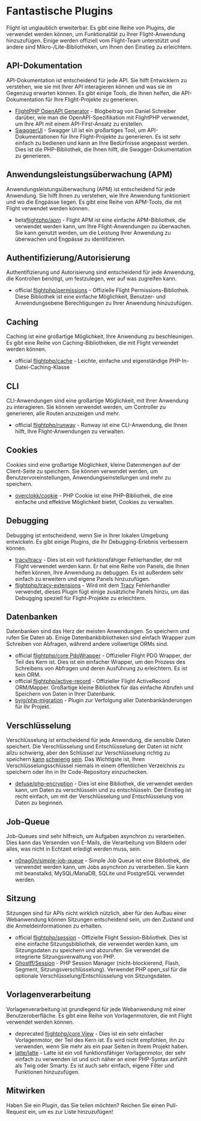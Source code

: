 # Fantastische Plugins

Flight ist unglaublich erweiterbar. Es gibt eine Reihe von Plugins, die verwendet werden können, um Funktionalität zu Ihrer Flight-Anwendung hinzuzufügen. Einige werden offiziell vom Flight-Team unterstützt und andere sind Mikro-/Lite-Bibliotheken, um Ihnen den Einstieg zu erleichtern.

## API-Dokumentation

API-Dokumentation ist entscheidend für jede API. Sie hilft Entwicklern zu verstehen, wie sie mit Ihrer API interagieren können und was sie im Gegenzug erwarten können. Es gibt einige Tools, die Ihnen helfen, die API-Dokumentation für Ihre Flight-Projekte zu generieren.

- [FlightPHP OpenAPI Generator](https://dev.to/danielsc/define-generate-and-implement-an-api-first-approach-with-openapi-generator-and-flightphp-1fb3) - Blogbeitrag von Daniel Schreiber darüber, wie man die OpenAPI-Spezifikation mit FlightPHP verwendet, um Ihre API mit einem API-First-Ansatz zu erstellen.
- [SwaggerUI](https://github.com/zircote/swagger-php) - Swagger UI ist ein großartiges Tool, um API-Dokumentationen für Ihre Flight-Projekte zu generieren. Es ist sehr einfach zu bedienen und kann an Ihre Bedürfnisse angepasst werden. Dies ist die PHP-Bibliothek, die Ihnen hilft, die Swagger-Dokumentation zu generieren.

## Anwendungsleistungsüberwachung (APM)

Anwendungsleistungsüberwachung (APM) ist entscheidend für jede Anwendung. Sie hilft Ihnen zu verstehen, wie Ihre Anwendung funktioniert und wo die Engpässe liegen. Es gibt eine Reihe von APM-Tools, die mit Flight verwendet werden können.
- <span class="badge bg-info">beta</span>[flightphp/apm](/awesome-plugins/apm) - Flight APM ist eine einfache APM-Bibliothek, die verwendet werden kann, um Ihre Flight-Anwendungen zu überwachen. Sie kann genutzt werden, um die Leistung Ihrer Anwendung zu überwachen und Engpässe zu identifizieren.

## Authentifizierung/Autorisierung

Authentifizierung und Autorisierung sind entscheidend für jede Anwendung, die Kontrollen benötigt, um festzulegen, wer auf was zugreifen kann. 

- <span class="badge bg-primary">official</span> [flightphp/permissions](/awesome-plugins/permissions) - Offizielle Flight Permissions-Bibliothek. Diese Bibliothek ist eine einfache Möglichkeit, Benutzer- und Anwendungsebene Berechtigungen zu Ihrer Anwendung hinzuzufügen.

## Caching

Caching ist eine großartige Möglichkeit, Ihre Anwendung zu beschleunigen. Es gibt eine Reihe von Caching-Bibliotheken, die mit Flight verwendet werden können.

- <span class="badge bg-primary">official</span> [flightphp/cache](/awesome-plugins/php-file-cache) - Leichte, einfache und eigenständige PHP-In-Datei-Caching-Klasse

## CLI

CLI-Anwendungen sind eine großartige Möglichkeit, mit Ihrer Anwendung zu interagieren. Sie können verwendet werden, um Controller zu generieren, alle Routen anzuzeigen und mehr.

- <span class="badge bg-primary">official</span> [flightphp/runway](/awesome-plugins/runway) - Runway ist eine CLI-Anwendung, die Ihnen hilft, Ihre Flight-Anwendungen zu verwalten.

## Cookies

Cookies sind eine großartige Möglichkeit, kleine Datenmengen auf der Client-Seite zu speichern. Sie können verwendet werden, um Benutzervoreinstellungen, Anwendungseinstellungen und mehr zu speichern.

- [overclokk/cookie](/awesome-plugins/php-cookie) - PHP Cookie ist eine PHP-Bibliothek, die eine einfache und effektive Möglichkeit bietet, Cookies zu verwalten.

## Debugging

Debugging ist entscheidend, wenn Sie in Ihrer lokalen Umgebung entwickeln. Es gibt einige Plugins, die Ihr Debugging-Erlebnis verbessern können.

- [tracy/tracy](/awesome-plugins/tracy) - Dies ist ein voll funktionsfähiger Fehlerhandler, der mit Flight verwendet werden kann. Er hat eine Reihe von Panels, die Ihnen helfen können, Ihre Anwendung zu debuggen. Es ist außerdem sehr einfach zu erweitern und eigene Panels hinzuzufügen.
- [flightphp/tracy-extensions](/awesome-plugins/tracy-extensions) - Wird mit dem [Tracy](/awesome-plugins/tracy) Fehlerhandler verwendet, dieses Plugin fügt einige zusätzliche Panels hinzu, um das Debugging speziell für Flight-Projekte zu erleichtern.

## Datenbanken

Datenbanken sind das Herz der meisten Anwendungen. So speichern und rufen Sie Daten ab. Einige Datenbankbibliotheken sind einfach Wrapper zum Schreiben von Abfragen, während andere vollwertige ORMs sind.

- <span class="badge bg-primary">official</span> [flightphp/core PdoWrapper](/awesome-plugins/pdo-wrapper) - Offizieller Flight PDO Wrapper, der Teil des Kern ist. Dies ist ein einfacher Wrapper, um den Prozess des Schreibens von Abfragen und deren Ausführung zu erleichtern. Es ist kein ORM.
- <span class="badge bg-primary">official</span> [flightphp/active-record](/awesome-plugins/active-record) - Offizieller Flight ActiveRecord ORM/Mapper. Großartige kleine Bibliothek für das einfache Abrufen und Speichern von Daten in Ihrer Datenbank.
- [byjg/php-migration](/awesome-plugins/migrations) - Plugin zur Verfolgung aller Datenbankänderungen für Ihr Projekt.

## Verschlüsselung

Verschlüsselung ist entscheidend für jede Anwendung, die sensible Daten speichert. Die Verschlüsselung und Entschlüsselung der Daten ist nicht allzu schwierig, aber den Schlüssel zur Verschlüsselung richtig zu speichern [kann](https://stackoverflow.com/questions/6767839/where-should-i-store-an-encryption-key-for-php#:~:text=Write%20a%20php%20config%20file%20and%20store%20it,folder%20is%20not%20accessible%20to%20the%20end%20user.) [schwierig](https://www.reddit.com/r/PHP/comments/luqsn/the_encryption_key_where_do_you_store_it/) [sein](https://security.stackexchange.com/questions/48047/location-to-store-an-encryption-key). Das Wichtigste ist, Ihren Verschlüsselungsschlüssel niemals in einem öffentlichen Verzeichnis zu speichern oder ihn in Ihr Code-Repository einzuchecken.

- [defuse/php-encryption](/awesome-plugins/php-encryption) - Dies ist eine Bibliothek, die verwendet werden kann, um Daten zu verschlüsseln und zu entschlüsseln. Der Einstieg ist recht einfach, um mit der Verschlüsselung und Entschlüsselung von Daten zu beginnen.

## Job-Queue

Job-Queues sind sehr hilfreich, um Aufgaben asynchron zu verarbeiten. Dies kann das Versenden von E-Mails, die Verarbeitung von Bildern oder alles, was nicht in Echtzeit erledigt werden muss, sein.

- [n0nag0n/simple-job-queue](/awesome-plugins/simple-job-queue) - Simple Job Queue ist eine Bibliothek, die verwendet werden kann, um Jobs asynchron zu verarbeiten. Sie kann mit beanstalkd, MySQL/MariaDB, SQLite und PostgreSQL verwendet werden.

## Sitzung

Sitzungen sind für APIs nicht wirklich nützlich, aber für den Aufbau einer Webanwendung können Sitzungen entscheidend sein, um den Zustand und die Anmeldeinformationen zu erhalten.

- <span class="badge bg-primary">official</span> [flightphp/session](/awesome-plugins/session) - Offizielle Flight Session-Bibliothek. Dies ist eine einfache Sitzungsbibliothek, die verwendet werden kann, um Sitzungsdaten zu speichern und abzurufen. Sie verwendet die integrierte Sitzungsverwaltung von PHP.
- [Ghostff/Session](/awesome-plugins/ghost-session) - PHP Session Manager (nicht-blockierend, Flash, Segment, Sitzungsverschlüsselung). Verwendet PHP open_ssl für die optionale Verschlüsselung/Entschlüsselung von Sitzungsdaten.

## Vorlagenverarbeitung

Vorlagenverarbeitung ist grundlegend für jede Webanwendung mit einer Benutzeroberfläche. Es gibt eine Reihe von Vorlagenmotoren, die mit Flight verwendet werden können.

- <span class="badge bg-warning">deprecated</span> [flightphp/core View](/learn#views) - Dies ist ein sehr einfacher Vorlagenmotor, der Teil des Kern ist. Es wird nicht empfohlen, ihn zu verwenden, wenn Sie mehr als ein paar Seiten in Ihrem Projekt haben.
- [latte/latte](/awesome-plugins/latte) - Latte ist ein voll funktionsfähiger Vorlagenmotor, der sehr einfach zu verwenden ist und sich näher an einer PHP-Syntax anfühlt als Twig oder Smarty. Es ist auch sehr einfach, eigene Filter und Funktionen hinzuzufügen.

## Mitwirken

Haben Sie ein Plugin, das Sie teilen möchten? Reichen Sie einen Pull-Request ein, um es zur Liste hinzuzufügen!